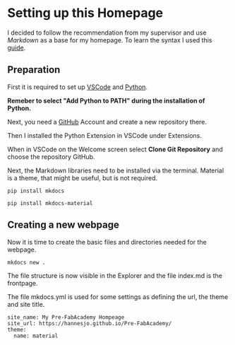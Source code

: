 # Setting up this Homepage

I decided to follow the recommendation from my supervisor and use *Markdown* as a base for my homepage. To learn the syntax I used this [guide](https://www.markdownguide.org/basic-syntax/). 

## Preparation
First it is required to set up [VSCode](https://code.visualstudio.com/) and [Python](https://www.python.org/). 

**Remeber to select "Add Python to PATH" during the installation of Python.**

Next, you need a [GitHub](https://github.com) Account and create a new repository there. 

Then I installed the Python Extension in VSCode under Extensions.

When in VSCode on the Welcome screen select **Clone Git Repository** and choose the repository GitHub. 

Next, the Markdown libraries need to be installed via the terminal. Material is a theme, that might be useful, but is not required.

```
pip install mkdocs

pip install mkdocs-material
```
## Creating a new webpage
Now it is time to create the basic files and directories needed for the webpage. 
```
mkdocs new .
```
The file structure is now visible in the Explorer and the file index.md is the frontpage. 

The file mkdocs.yml is used for some settings as defining the url, the theme and site title. 
```
site_name: My Pre-FabAcademy Hompeage
site_url: https://hannesjo.github.io/Pre-FabAcademy/
theme:
  name: material
```

